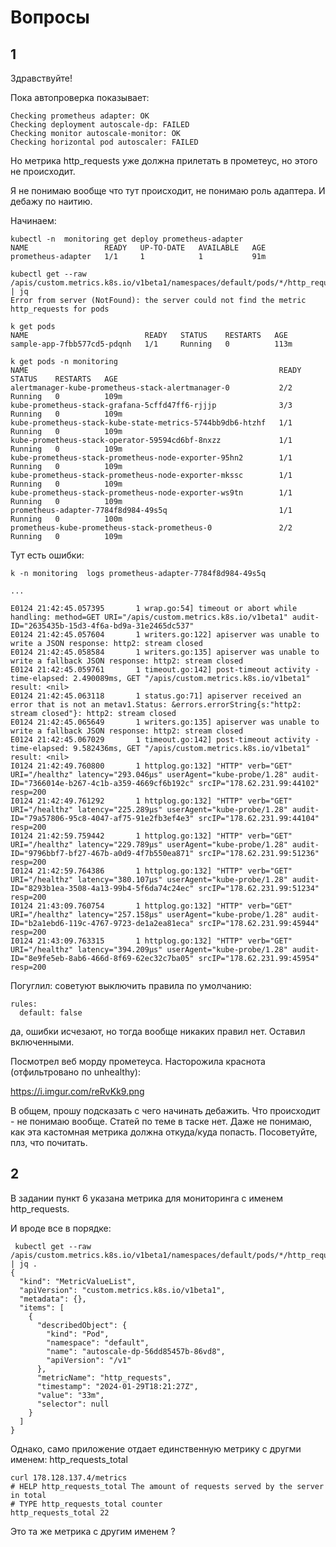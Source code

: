 # Вопросы

## 1

Здравствуйте!

Пока автопроверка показывает:

```
Checking prometheus adapter: OK
Checking deployment autoscale-dp: FAILED
Checking monitor autoscale-monitor: OK
Checking horizontal pod autoscaler: FAILED
```

Но метрика http_requests уже должна прилетать в прометеус, но этого не происходит.


Я не понимаю вообще что тут происходит, не понимаю роль адаптера.
И дебажу по наитию.

Начинаем:


```
kubectl -n  monitoring get deploy prometheus-adapter
NAME                 READY   UP-TO-DATE   AVAILABLE   AGE
prometheus-adapter   1/1     1            1           91m

kubectl get --raw /apis/custom.metrics.k8s.io/v1beta1/namespaces/default/pods/*/http_requests | jq
Error from server (NotFound): the server could not find the metric http_requests for pods
```

```
k get pods
NAME                          READY   STATUS    RESTARTS   AGE
sample-app-7fbb577cd5-pdqnh   1/1     Running   0          113m
```


```
k get pods -n monitoring
NAME                                                        READY   STATUS    RESTARTS   AGE
alertmanager-kube-prometheus-stack-alertmanager-0           2/2     Running   0          109m
kube-prometheus-stack-grafana-5cffd47ff6-rjjjp              3/3     Running   0          109m
kube-prometheus-stack-kube-state-metrics-5744bb9db6-htzhf   1/1     Running   0          109m
kube-prometheus-stack-operator-59594cd6bf-8nxzz             1/1     Running   0          109m
kube-prometheus-stack-prometheus-node-exporter-95hn2        1/1     Running   0          109m
kube-prometheus-stack-prometheus-node-exporter-mkssc        1/1     Running   0          109m
kube-prometheus-stack-prometheus-node-exporter-ws9tn        1/1     Running   0          109m
prometheus-adapter-7784f8d984-49s5q                         1/1     Running   0          100m
prometheus-kube-prometheus-stack-prometheus-0               2/2     Running   0          109m
```

Тут есть ошибки:

```
k -n monitoring  logs prometheus-adapter-7784f8d984-49s5q

...

E0124 21:42:45.057395       1 wrap.go:54] timeout or abort while handling: method=GET URI="/apis/custom.metrics.k8s.io/v1beta1" audit-ID="2635435b-15d3-4f6a-bd9a-31e2465dc537"
E0124 21:42:45.057604       1 writers.go:122] apiserver was unable to write a JSON response: http2: stream closed
E0124 21:42:45.058584       1 writers.go:135] apiserver was unable to write a fallback JSON response: http2: stream closed
E0124 21:42:45.059761       1 timeout.go:142] post-timeout activity - time-elapsed: 2.490089ms, GET "/apis/custom.metrics.k8s.io/v1beta1" result: <nil>
E0124 21:42:45.063118       1 status.go:71] apiserver received an error that is not an metav1.Status: &errors.errorString{s:"http2: stream closed"}: http2: stream closed
E0124 21:42:45.065649       1 writers.go:135] apiserver was unable to write a fallback JSON response: http2: stream closed
E0124 21:42:45.067029       1 timeout.go:142] post-timeout activity - time-elapsed: 9.582436ms, GET "/apis/custom.metrics.k8s.io/v1beta1" result: <nil>
I0124 21:42:49.760800       1 httplog.go:132] "HTTP" verb="GET" URI="/healthz" latency="293.046µs" userAgent="kube-probe/1.28" audit-ID="7366014e-b267-4c1b-a359-4669cf6b192c" srcIP="178.62.231.99:44102" resp=200
I0124 21:42:49.761292       1 httplog.go:132] "HTTP" verb="GET" URI="/healthz" latency="225.289µs" userAgent="kube-probe/1.28" audit-ID="79a57806-95c8-4047-af75-91e2fb3ef4e3" srcIP="178.62.231.99:44104" resp=200
I0124 21:42:59.759442       1 httplog.go:132] "HTTP" verb="GET" URI="/healthz" latency="229.789µs" userAgent="kube-probe/1.28" audit-ID="9796bbf7-bf27-467b-a0d9-4f7b550ea871" srcIP="178.62.231.99:51236" resp=200
I0124 21:42:59.764386       1 httplog.go:132] "HTTP" verb="GET" URI="/healthz" latency="380.107µs" userAgent="kube-probe/1.28" audit-ID="8293b1ea-3508-4a13-99b4-5f6da74c24ec" srcIP="178.62.231.99:51234" resp=200
I0124 21:43:09.760754       1 httplog.go:132] "HTTP" verb="GET" URI="/healthz" latency="257.158µs" userAgent="kube-probe/1.28" audit-ID="b2a1ebd6-119c-4767-9723-de1a2ea81eca" srcIP="178.62.231.99:45944" resp=200
I0124 21:43:09.763315       1 httplog.go:132] "HTTP" verb="GET" URI="/healthz" latency="394.209µs" userAgent="kube-probe/1.28" audit-ID="8e9fe5eb-8ab6-466d-8f69-62ec32c7ba05" srcIP="178.62.231.99:45954" resp=200

```

Погуглил: советуют выключить правила по умолчанию:

```
rules:
  default: false
```

да, ошибки исчезают, но тогда вообще никаких правил нет. Оставил включенными.

Посмотрел веб морду прометеуса. Насторожила краснота (отфильтровано по unhealthy):

https://i.imgur.com/reRvKk9.png

В общем, прошу подсказать с чего начинать дебажить.
Что происходит - не понимаю вообще. Статей по теме в таске нет.
Даже не понимаю, как эта кастомная метрика должна откуда/куда попасть.
Посоветуйте, плз, что почитать.

## 2

В задании пункт 6 указана метрика для мониторинга с именем http_requests. 

И вроде все в порядке:

```
 kubectl get --raw /apis/custom.metrics.k8s.io/v1beta1/namespaces/default/pods/*/http_requests | jq .
{
  "kind": "MetricValueList",
  "apiVersion": "custom.metrics.k8s.io/v1beta1",
  "metadata": {},
  "items": [
    {
      "describedObject": {
        "kind": "Pod",
        "namespace": "default",
        "name": "autoscale-dp-56dd85457b-86vd8",
        "apiVersion": "/v1"
      },
      "metricName": "http_requests",
      "timestamp": "2024-01-29T18:21:27Z",
      "value": "33m",
      "selector": null
    }
  ]
}
```

Однако, само приложение отдает единственную метрику с другми именем: http_requests_total

```
curl 178.128.137.4/metrics
# HELP http_requests_total The amount of requests served by the server in total
# TYPE http_requests_total counter
http_requests_total 22
```

Это та же метрика с другим именем ?
